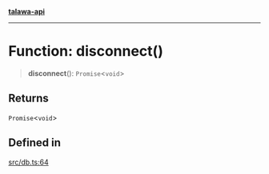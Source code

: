 [**talawa-api**](../../README.md)

***

# Function: disconnect()

> **disconnect**(): `Promise`\<`void`\>

## Returns

`Promise`\<`void`\>

## Defined in

[src/db.ts:64](https://github.com/Suyash878/talawa-api/blob/f376d03c37e9acd046e7cc983947432c95f74442/src/db.ts#L64)
